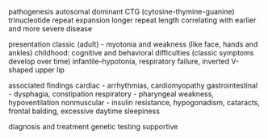 pathogenesis 
autosomal dominant CTG (cytosine-thymine-guanine) trinucleotide repeat expansion 
longer repeat length correlating with earlier and more severe disease 

presentation 
classic (adult) - myotonia and weakness (like face, hands and ankles)
childhood: cognitive and behavioral difficulties (classic symptoms develop over time) 
infantile-hypotonia, respiratory failure, inverted V-shaped upper lip 

associated findings 
cardiac - arrhythmias, cardiomyopathy 
gastrointestinal - dysphagia, constipation 
respiratory - pharyngeal weakness, hypoventilation 
nonmuscular - insulin resistance, hypogonadism, cataracts, frontal balding, excessive daytime sleepiness 

diagnosis and treatment 
genetic testing 
supportive 


